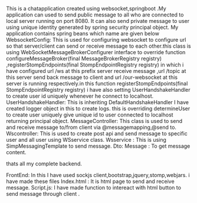 This is a chatapplication created using websocket,springboot .My application can used to send public message to all who are connected to local server running on port 8080. It can also send private message to user using unique identity generated by spring security principal object.
My application contains spring beans which name are given below
WebsocketConfig: This is used for configuring websocket to configure url so that server/client can send or receive message to each other.this class is using WebSocketMessageBrokerConfigurer interface to override function configureMessageBroker(final MessageBrokerRegistry registry) ,registerStompEndpoints(final StompEndpointRegistry registry) in which i have configured url /ws at this prefix server receive message ,url /topic at this server send back message to client and url /our-websocket at this server is running respectively.in this function registerStompEndpoints(final StompEndpointRegistry registry) i have also setting UserHandshakeHandler to create user id uniquely whenever he connect to localhost.
UserHandshakeHandler: This is inheriting DefaultHandshakeHandler I have created logger object in this to create logs. this is overriding determineUser to create user uniquely give unique id to user connected to localhost returning principal object.
MessageController: This class is used to send and receive message to/from client via @messagemapping,@send to.
Wscontroller: This is used to create post api and send message to specific user and all user using WSservice class. 
Wsservice : This is using SimpMessagingTemplate to send message.
Dto:
Message : To get message content.

thats all my complete backend.


FrontEnd:
In this I have used sockjs client,bootstrap,jquery,stomp,webjars.
i have made these files
Index.html : It is html page to send and receive message.
Script.js: I have made function to intereact with html button to send message through client . 


